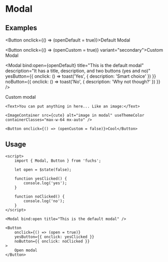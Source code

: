 <script>
	import Button from '$lib/components/base/button/Button.svelte';
	import Subheading from '$lib/components/base/heading/Subheading.svelte';
	import Modal from '$lib/components/base/modal/Modal.svelte';
	import Text from '$lib/components/base/text/Text.svelte';
	import { toast } from 'svelte-sonner';

	import cute from '$docs/assets/images/cute.jpg?as=run';
	import BlueskyLoginModal, {
		blueskyLoginModalState
	} from '$lib/components/base/modal/BlueskyLoginModal.svelte';
	import ImageContainer from '$lib/components/base/image-container/ImageContainer.svelte';

	let openDefault = $state(false);
	let openCustom = $state(false);
</script>

# Modal

## Examples

<Button onclick={() => (openDefault = true)}>Default Modal</Button>

<Button onclick={() => (openCustom = true)} variant="secondary">Custom Modal</Button>

<Modal
bind:open={openDefault}
title="This is the default modal"
description="It has a title, description, and two buttons (yes and no)"
yesButton={{ onclick: () => toast('Yes', { description: 'Smart choice' }) }}
noButton={{ onclick: () => toast('No', { description: 'Why not though?' }) }}
/>

<Modal bind:open={openCustom} closeButton={false}>
	<Subheading>Custom modal</Subheading>

    <Text>You can put anything in here... Like an image:</Text>

    <ImageContainer src={cute} alt="image in modal" useThemeColor containerClasses="max-w-64 mx-auto" />

    <Button onclick={() => (openCustom = false)}>Cool</Button>

</Modal>

## Usage

```svelte
<script>
	import { Modal, Button } from 'fuchs';

	let open = $state(false);

	function yesClicked() {
		console.log('yes');
	}

	function noClicked() {
		console.log('no');
	}
</script>

<Modal bind:open title="This is the default modal" />

<Button
	onclick={() => (open = true)}
	yesButton={{ onclick: yesClicked }}
	noButton={{ onclick: noClicked }}
>
	Open modal
</Button>
```
